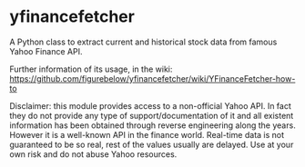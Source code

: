 yfinancefetcher
===============

A Python class to extract current and historical stock data from famous Yahoo Finance API.

Further information of its usage, in the wiki:
https://github.com/figurebelow/yfinancefetcher/wiki/YFinanceFetcher-how-to

Disclaimer:
this module provides access to a non-official Yahoo API. In fact they do not provide any type of support/documentation
of it and all existent information has been obtained through reverse engineering along the years. 
However it is a well-known API in the finance world.
Real-time data is not guaranteed to be so real, rest of the values usually are delayed.
Use at your own risk and do not abuse Yahoo resources.
